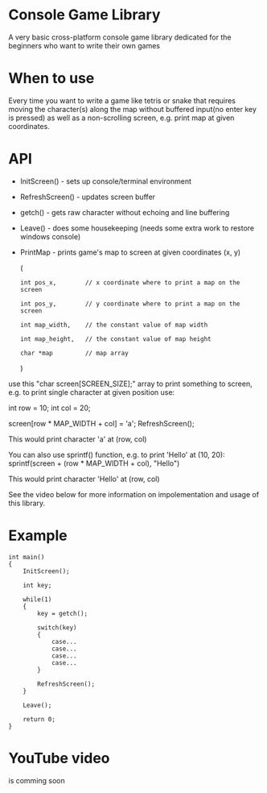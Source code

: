 # Console Game Library
A very basic cross-platform console game library dedicated
for the beginners who want to write their own games

# When to use
Every time you want to write a game like tetris or snake
that requires moving the character(s) along the map without
buffered input(no enter key is pressed) as well as a non-scrolling
screen, e.g. print map at given coordinates.

# API

  - InitScreen() - sets up console/terminal environment
  - RefreshScreen() - updates screen buffer
  - getch() - gets raw character without echoing and line buffering
  - Leave() - does some housekeeping (needs some extra work to restore windows console)
  - PrintMap - prints game's map to screen at given coordinates (x, y)
  
    (
        
        int pos_x,        // x coordinate where to print a map on the screen
        
        int pos_y,        // y coordinate where to print a map on the screen
        
        int map_width,    // the constant value of map width
        
        int map_height,   // the constant value of map height
        
        char *map         // map array
        
    )

  use this "char screen[SCREEN_SIZE];" array to print something to screen,
  e.g. to print single character at given position use:
  
  int row = 10; int col = 20;
  
  screen[row * MAP_WIDTH + col] = 'a';
  RefreshScreen();
  
  This would print character 'a' at (row, col)
  
  You can also use sprintf() function, e.g. to print 'Hello' at (10, 20):
  sprintf(screen + (row * MAP_WIDTH + col), "Hello")
  
  This would print character 'Hello' at (row, col)
  
  See the video below for more information on impolementation and usage
  of this library.

# Example
    int main()
    {
        InitScreen();

        int key;

        while(1)
        {
            key = getch();

            switch(key)
            {
                case...
                case...
                case...
                case...
            }

            RefreshScreen();
        }

        Leave();

        return 0;
    }

# YouTube video
is comming soon
